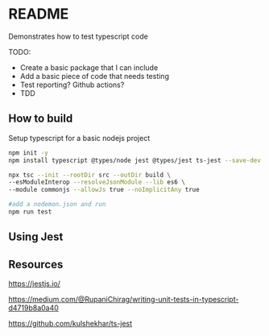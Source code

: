 # README
Demonstrates how to test typescript code

TODO:
* Create a basic package that I can include
* Add a basic piece of code that needs testing
* Test reporting?  Github actions?
* TDD

## How to build
Setup typescript for a basic nodejs project
```sh
npm init -y   
npm install typescript @types/node jest @types/jest ts-jest --save-dev  

npx tsc --init --rootDir src --outDir build \
--esModuleInterop --resolveJsonModule --lib es6 \
--module commonjs --allowJs true --noImplicitAny true
```

```sh
#add a nodemon.json and run
npm run test
```

## Using Jest


## Resources
https://jestjs.io/


https://medium.com/@RupaniChirag/writing-unit-tests-in-typescript-d4719b8a0a40

https://github.com/kulshekhar/ts-jest